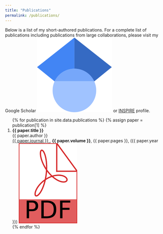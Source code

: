```yaml
---
title: "Publications"
permalink: /publications/
---
```

Below is a list of my short-authored publications. For a complete list of publications including publications from large collaborations, please visit my Google Scholar <a href="https://scholar.google.com/citations?user=EcFhopXwEb0C&hl=en&oi=sra"><img class="svg-icon" src="/assets/google_scholar_icon.svg"></a> or [INSPIRE](https://inspirehep.net/authors/1812025) profile.

<ol reversed>
{% for publication in site.data.publications %}
{% assign paper = publication[1] %}
  <li>
    <b>{{ paper.title }}</b><br>
		{{ paper.author }}<br>
	<a href="https://{{ paper.doi }}">
	{{ paper.journal }}
	</a>, <b>{{ paper.volume }}</b>, {{ paper.pages }}, ({{ paper.year }})
	<a href="https://arxiv.org/pdf/{{ paper.eprint }}.pdf"><img class="svg-icon" src="/assets/pdf.svg"></a>
  </li>
{% endfor %}
</ol>
